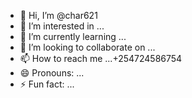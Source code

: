 - 👋 Hi, I’m @char621
- 👀 I’m interested in ...
- 🌱 I’m currently learning ...
- 💞️ I’m looking to collaborate on ...
- 📫 How to reach me ...+254724586754
- 😄 Pronouns: ...
- ⚡ Fun fact: ...

<!---
char621/char621 is a ✨ special ✨ repository because its `README.md` (this file) appears on your GitHub profile.
You can click the Preview link to take a look at your changes.
--->
